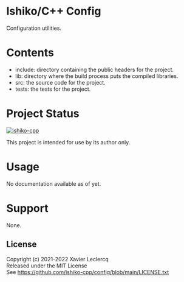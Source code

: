 # Ishiko/C++ Config

Configuration utilities.

# Contents

- include: directory containing the public headers for the project.
- lib: directory where the build process puts the compiled libraries.
- src: the source code for the project.
- tests: the tests for the project.

# Project Status

[![ishiko-cpp](https://circleci.com/gh/ishiko-cpp/config.svg?style=shield)](https://circleci.com/gh/ishiko-cpp/config)

This project is intended for use by its author only.

# Usage

No documentation available as of yet.

# Support

None.

## License

Copyright (c) 2021-2022 Xavier Leclercq\
Released under the MIT License\
See https://github.com/ishiko-cpp/config/blob/main/LICENSE.txt
